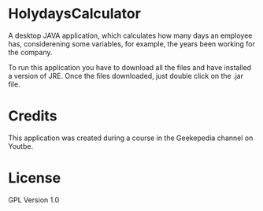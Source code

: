 # HolydaysCalculator

A desktop JAVA application, which calculates how many days an employee has, considerening some variables, for example, 
the years been working for the company.

To run this application you have to download all the files and have installed a version of JRE. Once the files downloaded, 
just double click on the .jar file.

# Credits

This application was created during a course in the Geekepedia channel on Youtbe.

# License

GPL Version 1.0
